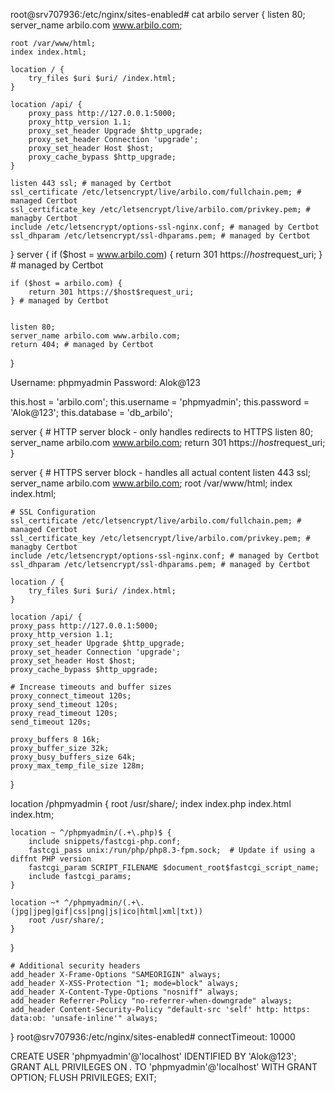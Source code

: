 
root@srv707936:/etc/nginx/sites-enabled# cat arbilo
server {
    listen 80;
    server_name arbilo.com www.arbilo.com;

    root /var/www/html;
    index index.html;

    location / {
        try_files $uri $uri/ /index.html;
    }

    location /api/ {
        proxy_pass http://127.0.0.1:5000;
        proxy_http_version 1.1;
        proxy_set_header Upgrade $http_upgrade;
        proxy_set_header Connection 'upgrade';
        proxy_set_header Host $host;
        proxy_cache_bypass $http_upgrade;
    }

    listen 443 ssl; # managed by Certbot
    ssl_certificate /etc/letsencrypt/live/arbilo.com/fullchain.pem; # managed Certbot
    ssl_certificate_key /etc/letsencrypt/live/arbilo.com/privkey.pem; # managby Certbot
    include /etc/letsencrypt/options-ssl-nginx.conf; # managed by Certbot
    ssl_dhparam /etc/letsencrypt/ssl-dhparams.pem; # managed by Certbot


}
server {
    if ($host = www.arbilo.com) {
        return 301 https://$host$request_uri;
    } # managed by Certbot


    if ($host = arbilo.com) {
        return 301 https://$host$request_uri;
    } # managed by Certbot


    listen 80;
    server_name arbilo.com www.arbilo.com;
    return 404; # managed by Certbot




}


Username: phpmyadmin
Password: Alok@123

 this.host = 'arbilo.com';
        this.username = 'phpmyadmin';
        this.password = 'Alok@123';
        this.database = 'db_arbilo';







server {
    # HTTP server block - only handles redirects to HTTPS
    listen 80;
    server_name arbilo.com www.arbilo.com;
    return 301 https://$host$request_uri;
}

server {
    # HTTPS server block - handles all actual content
    listen 443 ssl;
    server_name arbilo.com www.arbilo.com;
    root /var/www/html;
    index index.html;

    # SSL Configuration
    ssl_certificate /etc/letsencrypt/live/arbilo.com/fullchain.pem; # managed Certbot
    ssl_certificate_key /etc/letsencrypt/live/arbilo.com/privkey.pem; # managby Certbot
    include /etc/letsencrypt/options-ssl-nginx.conf; # managed by Certbot
    ssl_dhparam /etc/letsencrypt/ssl-dhparams.pem; # managed by Certbot

    location / {
        try_files $uri $uri/ /index.html;
    }

    location /api/ {
    proxy_pass http://127.0.0.1:5000;
    proxy_http_version 1.1;
    proxy_set_header Upgrade $http_upgrade;
    proxy_set_header Connection 'upgrade';
    proxy_set_header Host $host;
    proxy_cache_bypass $http_upgrade;

    # Increase timeouts and buffer sizes
    proxy_connect_timeout 120s;
    proxy_send_timeout 120s;
    proxy_read_timeout 120s;
    send_timeout 120s;

    proxy_buffers 8 16k;
    proxy_buffer_size 32k;
    proxy_busy_buffers_size 64k;
    proxy_max_temp_file_size 128m;
}


   location /phpmyadmin {
    root /usr/share/;
    index index.php index.html index.htm;

    location ~ ^/phpmyadmin/(.+\.php)$ {
        include snippets/fastcgi-php.conf;
        fastcgi_pass unix:/run/php/php8.3-fpm.sock;  # Update if using a diffnt PHP version
        fastcgi_param SCRIPT_FILENAME $document_root$fastcgi_script_name;
        include fastcgi_params;
    }

    location ~* ^/phpmyadmin/(.+\.(jpg|jpeg|gif|css|png|js|ico|html|xml|txt))
        root /usr/share/;
    }
}


    # Additional security headers
    add_header X-Frame-Options "SAMEORIGIN" always;
    add_header X-XSS-Protection "1; mode=block" always;
    add_header X-Content-Type-Options "nosniff" always;
    add_header Referrer-Policy "no-referrer-when-downgrade" always;
    add_header Content-Security-Policy "default-src 'self' http: https: data:ob: 'unsafe-inline'" always;
}
root@srv707936:/etc/nginx/sites-enabled#
connectTimeout: 10000


CREATE USER 'phpmyadmin'@'localhost' IDENTIFIED BY 'Alok@123';
GRANT ALL PRIVILEGES ON *.* TO 'phpmyadmin'@'localhost' WITH GRANT OPTION;
FLUSH PRIVILEGES;
EXIT;

